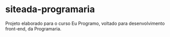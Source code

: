 # siteada-programaria
Projeto elaborado para o curso Eu Programo, voltado para desenvolvimento front-end, da Programaria.
